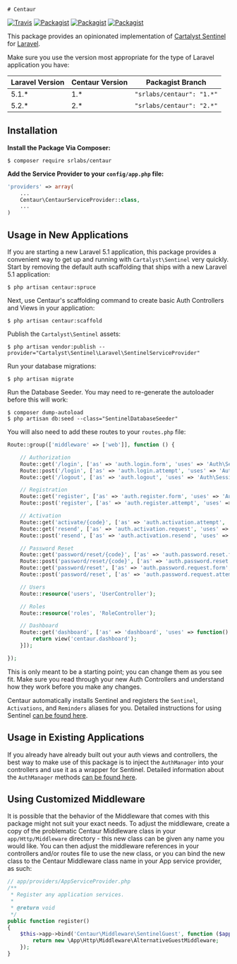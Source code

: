     # Centaur

[![Travis](https://img.shields.io/travis/SRLabs/Centaur.svg)](https://travis-ci.org/SRLabs/Centaur)
[![Packagist](https://img.shields.io/packagist/dt/SRLabs/Centaur.svg)](https://packagist.org/packages/srlabs/centaur)
[![Packagist](https://img.shields.io/packagist/v/SRLabs/Centaur.svg)](https://packagist.org/packages/srlabs/centaur)
[![Packagist](https://img.shields.io/packagist/l/SRLabs/Centaur.svg)](https://packagist.org/packages/srlabs/centaur)

This package provides an opinionated implementation of  [Cartalyst Sentinel](https://cartalyst.com/manual/sentinel/2.0) for [Laravel](https://github.com/laravel/laravel). 

Make sure you use the version most appropriate for the type of Laravel application you have: 

| Laravel Version  | Centaur Version  | Packagist Branch |
|---|---|---|
| 5.1.*  | 1.*  | ```"srlabs/centaur": "1.*"``` |
| 5.2.*  | 2.*  | ```"srlabs/centaur": "2.*"``` |

## Installation
**Install the Package Via Composer:**

```shell
$ composer require srlabs/centaur
```

**Add the Service Provider to your ```config/app.php``` file:**

```php
'providers' => array(
    ...
    Centaur\CentaurServiceProvider::class, 
    ...
)
```

## Usage in New Applications
If you are starting a new Laravel 5.1 application, this package provides a convenient way to get up and running with ```Cartalyst\Sentinel``` very quickly.   Start by removing the default auth scaffolding that ships with a new Laravel 5.1 application: 

```shell
$ php artisan centaur:spruce
```

Next, use Centaur's scaffolding command to create basic Auth Controllers and Views in your application: 

```shell
$ php artisan centaur:scaffold
```

Publish the ```Cartalyst\Sentinel``` assets: 

```shell
$ php artisan vendor:publish --provider="Cartalyst\Sentinel\Laravel\SentinelServiceProvider"
```

Run your database migrations:
```shell
$ php artisan migrate
```

Run the Database Seeder. You may need to re-generate the autoloader before this will work:
```shell
$ composer dump-autoload
$ php artisan db:seed --class="SentinelDatabaseSeeder"
```

You will also need to add these routes to your ```routes.php``` file:
```php
Route::group(['middleware' => ['web']], function () {

    // Authorization
    Route::get('/login', ['as' => 'auth.login.form', 'uses' => 'Auth\SessionController@getLogin']);
    Route::post('/login', ['as' => 'auth.login.attempt', 'uses' => 'Auth\SessionController@postLogin']);
    Route::get('/logout', ['as' => 'auth.logout', 'uses' => 'Auth\SessionController@getLogout']);

    // Registration
    Route::get('register', ['as' => 'auth.register.form', 'uses' => 'Auth\RegistrationController@getRegister']);
    Route::post('register', ['as' => 'auth.register.attempt', 'uses' => 'Auth\RegistrationController@postRegister']);

    // Activation
    Route::get('activate/{code}', ['as' => 'auth.activation.attempt', 'uses' => 'Auth\RegistrationController@getActivate']);
    Route::get('resend', ['as' => 'auth.activation.request', 'uses' => 'Auth\RegistrationController@getResend']);
    Route::post('resend', ['as' => 'auth.activation.resend', 'uses' => 'Auth\RegistrationController@postResend']);

    // Password Reset
    Route::get('password/reset/{code}', ['as' => 'auth.password.reset.form', 'uses' => 'Auth\PasswordController@getReset']);
    Route::post('password/reset/{code}', ['as' => 'auth.password.reset.attempt', 'uses' => 'Auth\PasswordController@postReset']);
    Route::get('password/reset', ['as' => 'auth.password.request.form', 'uses' => 'Auth\PasswordController@getRequest']);
    Route::post('password/reset', ['as' => 'auth.password.request.attempt', 'uses' => 'Auth\PasswordController@postRequest']);

    // Users
    Route::resource('users', 'UserController');

    // Roles
    Route::resource('roles', 'RoleController');

    // Dashboard
    Route::get('dashboard', ['as' => 'dashboard', 'uses' => function() {
        return view('centaur.dashboard');
    }]);

});
```

This is only meant to be a starting point; you can change them as you see fit.  Make sure you read through your new Auth Controllers and understand how they work before you make any changes. 

Centaur automatically installs Sentinel and registers the ```Sentinel```, ```Activations```, and ```Reminders``` aliases for you.  Detailed instructions for using Sentinel [can be found here](https://cartalyst.com/manual/sentinel/2.0).

## Usage in Existing Applications
If you already have already built out your auth views and controllers, the best way to make use of this package is to inject the ```AuthManager``` into your controllers and use it as a wrapper for Sentinel.   Detailed information about the ```AuthManager``` methods [can be found here](https://github.com/SRLabs/Centaur/wiki/AuthManager-Methods-and-Responses).  

## Using Customized Middleware
It is possible that the behavior of the Middleware that comes with this package might not suit your exact needs.  To adjust the middleware, create a copy of the problematic Centaur Middleware class in your ```app/Http/Middleware``` directory - this new class can be given any name you would like.   You can then adjust the middleware references in your controllers and/or routes file to use the new class, or you can bind the new class to the Centaur Middleware class name in your App service provider, as such: 

```php
// app/providers/AppServiceProvider.php
/**
 * Register any application services.
 *
 * @return void
 */
public function register()
{
    $this->app->bind('Centaur\Middleware\SentinelGuest', function ($app) {
        return new \App\Http\Middleware\AlternativeGuestMiddleware;
    });
}
```
